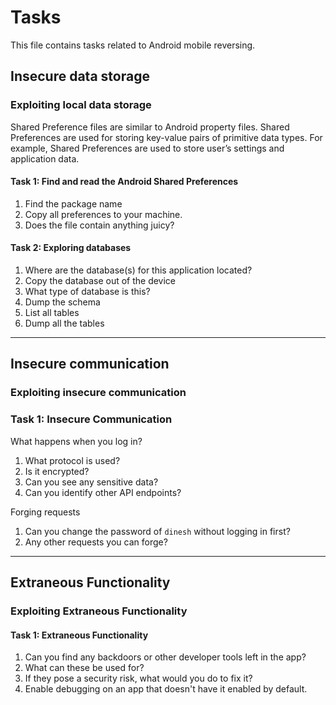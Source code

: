 # Tasks
This file contains tasks related to Android mobile reversing.

## Insecure data storage

### Exploiting local data storage
Shared Preference files are similar to Android property files.
Shared Preferences are used for storing key-value pairs of 
primitive data types. For example, Shared Preferences are used 
to store user’s settings and application data.

#### Task 1: Find and read the Android Shared Preferences
1. Find the package name 
2. Copy all preferences to your machine.
3. Does the file contain anything juicy?

#### Task 2: Exploring databases
1. Where are the database(s) for this application located?
2. Copy the database out of the device
3. What type of database is this?
4. Dump the schema
5. List all tables
6. Dump all the tables

---

## Insecure communication

### Exploiting insecure communication

### Task 1: Insecure Communication
What happens when you log in?
1. What protocol is used?
2. Is it encrypted?
3. Can you see any sensitive data?
4. Can you identify other API endpoints?

Forging requests
1. Can you change the password of `dinesh` without logging in first?
2. Any other requests you can forge?

---

## Extraneous Functionality

### Exploiting Extraneous Functionality

#### Task 1: Extraneous Functionality
1. Can you find any backdoors or other developer tools left in the app?
2. What can these be used for?
3. If they pose a security risk, what would you do to fix it?
4. Enable debugging on an app that doesn't have it enabled by default.
